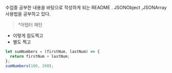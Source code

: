 수업중 공부한 내용을 바탕으로 
작성하게 되는 README .
JSONObject ,JSONArray 사용법을 공부하고 있다. 
>*어탭터 패턴
* 이렇게 점도찍고
* 별도 찍고


```javascript
let sumNumbers = (firstNum, lastNum) => {
  return firstNum + lastNum;
};
sumNumbers(100, 200);
```